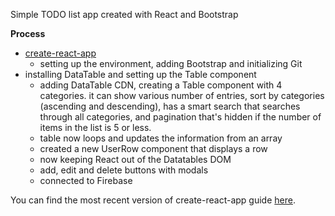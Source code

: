 Simple TODO list app created with React and Bootstrap

**Process**

- [create-react-app](https://github.com/facebookincubator/create-react-app)<br>
  - setting up the environment, adding Bootstrap and initializing Git<br>
- installing DataTable and setting up the Table component<br>
  - adding DataTable CDN, creating a Table component with 4 categories. it can show various number of entries, sort by categories (ascending and descending), has a smart search that searches through all categories, and pagination that's hidden if the number of items in the list is 5 or less.<br>
  - table now loops and updates the information from an array
  - created a new UserRow component that displays a row
  - now keeping React out of the Datatables DOM
  - add, edit and delete buttons with modals
  - connected to Firebase


You can find the most recent version of create-react-app guide [here](https://github.com/facebookincubator/create-react-app/blob/master/packages/react-scripts/template/README.md).